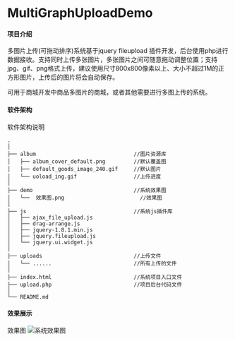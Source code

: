 # MultiGraphUploadDemo

#### 项目介绍
多图片上传(可拖动排序)系统基于jquery fileupload 插件开发，后台使用php进行数据接收。支持同时上传多张图片，多张图片之间可随意拖动调整位置；支持jpg、gif、png格式上传，建议使用尺寸800x800像素以上、大小不超过1M的正方形图片，上传后的图片将会自动保存。

可用于商城开发中商品多图片的商城，或者其他需要进行多图上传的系统。

#### 软件架构
软件架构说明
```
.
│
├── album								//图片资源库
│   ├── album_cover_default.png			//默认覆盖图
│   ├── default_goods_image_240.gif		//默认图片
│   └── uoload_ing.gif					//上传进度
│
├── demo								//系统效果图
│   └──  效果图.png						//效果图
│
├── js									//系统js插件库
│   ├── ajax_file_upload.js
│   ├── drag-arrange.js
│   ├── jquery-1.8.1.min.js
│   ├── jquery.fileupload.js
│   └── jquery.ui.widget.js
│
├── uploads								//上传文件
│   └── ......							//所有上传的文件
│
├── index.html							//系统项目入口文件
├── upload.php							//项目后台代码文件
│
└── README.md

```


#### 效果展示

效果图
![系统效果图](https://gitee.com/uploads/images/2018/0629/161022_6a886952_880238.png "效果图.png")
